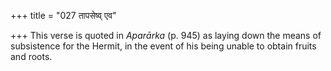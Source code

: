 +++
title = "027 तापसेष्व् एव"

+++
This verse is quoted in *Aparārka* (p. 945) as laying down the means of
subsistence for the Hermit, in the event of his being unable to obtain
fruits and roots.



